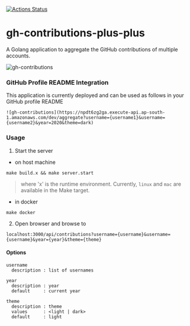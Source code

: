 [![Actions Status](https://github.com/shreyas-sriram/gh-contributions-plus-plus/workflows/CI/badge.svg)](https://github.com/shreyas-sriram/gh-contributions-plus-plus/actions)
# gh-contributions-plus-plus

A Golang application to aggregate the GitHub contributions of multiple accounts.

![gh-contributions](https://npdt6zg2ga.execute-api.ap-south-1.amazonaws.com/dev/aggregate?username=shreyas-sriram&username=shreyas-mesh7&year=2020&theme=light)

### GitHub Profile README Integration

This application is currently deployed and can be used as follows in your GitHub profile README<br>
```
![gh-contributions](https://npdt6zg2ga.execute-api.ap-south-1.amazonaws.com/dev/aggregate?username={username1}&username={username2}&year=2020&theme=dark)
```

### Usage

1. Start the server

- on host machine
```
make build.x && make server.start
```
> where 'x' is the runtime environment. Currently, `linux` and `mac` are available in the Make target.

- in docker
```
make docker
```

2. Open browser and browse to
```
localhost:3000/api/contributions?username={username}&username={username}&year={year}&theme={theme}
```

#### Options

```
username
  description : list of usernames

year
  description : year
  default     : current year

theme
  description : theme
  values      : <light | dark>
  default     : light
```
